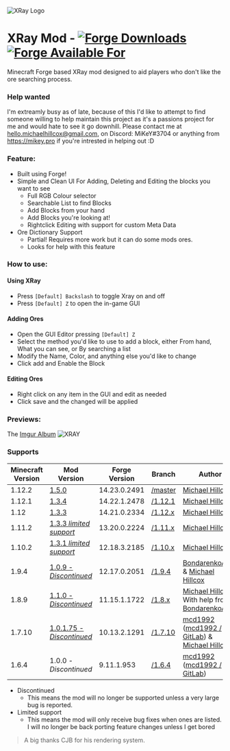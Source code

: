 ![XRay Logo](http://i.imgur.com/002LJvM.jpg)
# XRay Mod - [![Forge Downloads](http://cf.way2muchnoise.eu/advanced-xray.svg)](https://mods.curse.com/mc-mods/minecraft/256256-advanced-xray) [![Forge Available For](http://cf.way2muchnoise.eu/versions/advanced-xray.svg)](https://mods.curse.com/mc-mods/minecraft/256256-advanced-xray)
Minecraft Forge based XRay mod designed to aid players who don't like the ore searching process.

### Help wanted
I'm extreamly busy as of late, because of this I'd like to attempt to find someone willing to help maintain this project as it's a passions project for me and would hate to see it go downhill. Please contact me at hello.michaelhillcox@gmail.com, on Discord: MiKeY#3704 or anything from https://mikey.pro if you're intrested in helping out :D

### Feature:
- Built using Forge!
- Simple and Clean UI For Adding, Deleting and Editing the blocks you want to see
    - Full RGB Colour selector
    - Searchable List to find Blocks
    - Add Blocks from your hand
    - Add Blocks you're looking at! 
    - Rightclick Editing with support for custom Meta Data
- Ore Dictionary Support
    - Partial! Requires more work but it can do some mods ores. 
    - Looks for help with this feature

### How to use:
#### Using XRay
- Press `[Default] Backslash` to toggle Xray on and off
- Press `[Default] Z` to open the in-game GUI
#### Adding Ores
- Open the GUI Editor pressing `[Default] Z`
- Select the method you'd like to use to add a block, either From hand, What you can see, or By searching a list
- Modify the Name, Color, and anything else you'd like to change
- Click add and Enable the Block
#### Editing Ores
- Right click on any item in the GUI and edit as needed
- Click save and the changed will be applied

### Previews:
The [Imgur Album](http://imgur.com/a/23dX5)
![XRAY](http://i.imgur.com/N3KOEaE.png)

### Supports

|Minecraft Version   | Mod Version | Forge Version | Branch | Author
|---|---|---|---|---
|1.12.2 | [1.5.0](https://github.com/MichaelHillcox/XRay-Mod/releases/tag/1.12.2-v1.5.0) | 14.23.0.2491 | [/master](https://github.com/MichaelHillcox/XRay-Mod/tree/master) | [Michael Hillcox](https://github.com/MichaelHillcox)
|1.12.1 | [1.3.4](https://github.com/MichaelHillcox/XRay-Mod/releases/tag/1.12.1-v1.3.4) | 14.22.1.2478 | [/1.12.1](https://github.com/MichaelHillcox/XRay-Mod/tree/1.12.1) | [Michael Hillcox](https://github.com/MichaelHillcox)
|1.12 | [1.3.3](https://github.com/MichaelHillcox/XRay-Mod/releases/tag/1.12-v1.3.3) | 14.21.0.2334 | [/1.12.x](https://github.com/MichaelHillcox/XRay-Mod/tree/1.12.x) | [Michael Hillcox](https://github.com/MichaelHillcox)
|1.11.2 | [1.3.3 *limited support*](https://github.com/MichaelHillcox/XRay-Mod/releases/tag/1.11.2-v1.3.3) | 13.20.0.2224 | [/1.11.x](https://github.com/MichaelHillcox/XRay-Mod/tree/1.11.x) | [Michael Hillcox](https://github.com/MichaelHillcox)
|1.10.2 | [1.3.1 *limited support*](https://github.com/MichaelHillcox/XRay-Mod/releases/tag/1.10.2-v1.3.1) | 12.18.3.2185 | [/1.10.x](https://github.com/MichaelHillcox/XRay-Mod/tree/1.10.x) | [Michael Hillcox](https://github.com/MichaelHillcox)
|1.9.4 | [1.0.9 - *Discontinued*](https://github.com/MichaelHillcox/XRay-Mod/releases/tag/1.9.4-v1.0.9) | 12.17.0.2051 | [/1.9.4](https://github.com/MichaelHillcox/XRay-Mod/tree/1.9.4) | [BondarenkoArtur](https://github.com/BondarenkoArtur) & [Michael Hillcox](https://github.com/MichaelHillcox)
|1.8.9 | [1.1.0 - *Discontinued*](https://github.com/MichaelHillcox/XRay-Mod/releases/tag/1.8.9-v1.1.0) | 11.15.1.1722 | [/1.8.x](https://github.com/MichaelHillcox/XRay-Mod/tree/1.8.x) | [Michael Hillcox](https://github.com/MichaelHillcox) With help from  [BondarenkoArtur](https://github.com/BondarenkoArtur)
|1.7.10 | [1.0.1.75 - *Discontinued*](https://github.com/MichaelHillcox/XRay-Mod/releases/tag/1.0.1.75) | 10.13.2.1291 | [/1.7.10](https://github.com/MichaelHillcox/XRay-Mod/tree/1.7.10) | [mcd1992](https://github.com/mcd1992) ([mcd1992 / GitLab](https://gitlab.com/mcd1992)) & [Michael Hillcox](https://github.com/MichaelHillcox)
|1.6.4 | 1.0.0 - *Discontinued* | 9.11.1.953 |  [/1.6.4](https://github.com/MichaelHillcox/XRay-Mod/tree/1.6.4) | [mcd1992](https://github.com/mcd1992) ([mcd1992 / GitLab](https://gitlab.com/mcd1992))

- Discontinued
    - This means the mod will no longer be supported unless a very large bug is reported.
- Limited support
    - This means the mod will only receive bug fixes when ones are listed. I will no longer be back porting feature changes unless I get bored

> A big thanks CJB for his rendering system.
